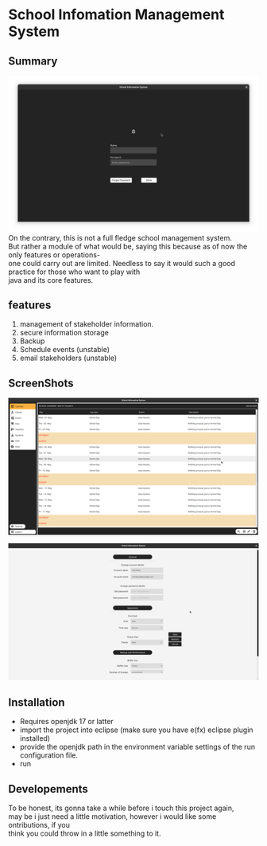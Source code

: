 # School Infomation Management System

## Summary
![lockscreen](https://github.com/Javanoo/school_information_management_system/blob/main/sims0.png)
On the contrary, this is not a full fledge school management system.<br>
But rather a module of what would be, saying this because as of now the only features or operations-<br>
one could carry out are limited. Needless to say it would such a good practice for those who want to play with <br>
java and its core features.

## features

1. management of stakeholder information.
2. secure information storage
3. Backup
4. Schedule events (unstable)
5. email stakeholders (unstable)
   
## ScreenShots

![lockscreen](https://github.com/Javanoo/school_information_management_system/blob/main/sims1.png)

![lockscreen](https://github.com/Javanoo/school_information_management_system/blob/main/sims2.png)

## Installation

- Requires openjdk 17 or latter
- import the project into eclipse (make sure you have e(fx) eclipse plugin installed)
- provide the openjdk path in the environment variable settings of the run configuration file.
- run

## Developements

To be honest, its gonna take a while before i touch this project again,<br>
may be i just need a little motivation, however i would like some ontributions, if you <br>
think you could throw in a little something to it.
